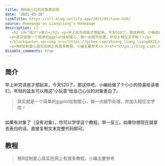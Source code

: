 ```yaml
---
title: 用R给心仪的对象表白吧
date: '2021-05-20'
linkTitle: https://zll-blog.netlify.app/2021/05/love-520/
source: Homepage on Liangliang's Homepage
description: |2-
   <h2 id="简介">简介</h2> <p>早上听完讲座才想起来，今天520了。那这样吧，小编给做了个小小的惊喜给读者们，年轻的盆友可以用这“小玩意”给自己心仪的对象表白了。</p> <blockquote>
  <p>其实就是一个简单的ggplot绘制爱心，做一点细节处理，并加入相应文字啦！</p>
  </blockquote> <p><img src="https://gitee.com/zhuang_liang_liang0825/other/raw/master/image-20210520163920732.png" alt="" /></p> <p>如果有对象了（没有对象），你可以学学这个教程，举一反三。如果你想现在就拿去表白的话，直接复制文末完整代码即可。</p> <h2 id="教程">教程</h2> <blockquote>
  <p>用R绘制爱心其实在网上有很多教程，小编主要参考<a href="https://blog.csdn.net/kMD8d5R/article/details/79386837?utm_medium=distribute.pc_relevant.none-task-blog-baidujs_baidulandin ...
disable_comments: true
---
```

 <h2 id="简介">简介</h2> <p>早上听完讲座才想起来，今天520了。那这样吧，小编给做了个小小的惊喜给读者们，年轻的盆友可以用这“小玩意”给自己心仪的对象表白了。</p> <blockquote>
<p>其实就是一个简单的ggplot绘制爱心，做一点细节处理，并加入相应文字啦！</p>
</blockquote> <p><img src="https://gitee.com/zhuang_liang_liang0825/other/raw/master/image-20210520163920732.png" alt="" /></p> <p>如果有对象了（没有对象），你可以学学这个教程，举一反三。如果你想现在就拿去表白的话，直接复制文末完整代码即可。</p> <h2 id="教程">教程</h2> <blockquote>
<p>用R绘制爱心其实在网上有很多教程，小编主要参考<a href="https://blog.csdn.net/kMD8d5R/article/details/79386837?utm_medium=distribute.pc_relevant.none-task-blog-baidujs_baidulandin ...